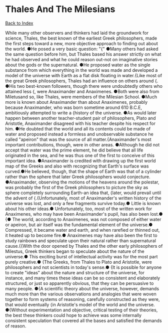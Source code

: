 # Thales And The Milesians
[Back to Index](https://github.com/windows10010/tpoExtractor/blob/master/README.md)

While many other observers and thinkers had laid the groundwork for science, Thales, the best known of the earliest Greek philosophers, made the first steps toward a new, more objective approach to finding out about the world. ●He posed a very basic question: "{" ●Many others had asked the same question before him, but Thales based his answer strictly on what he had observed and what he could reason out-not on imaginative stories about the gods or the supernatural. ●He proposed water as the single substance from which everything in the world was made and developed a model of the universe with Earth as a flat disk floating in water.{Like most of the great Greek philosophers, Thales had an influence on others around {. ●His two best-known followers, though there were undoubtedly others who attained less {, were Anaximander and Anaximenes. ●Both were also from Miletusand so, like Thales, were members of the Milesian School. ●Much more is known about Anaximander than about Anaximenes, probably because Anaximander, who was born sometime around 610 B.C.E, ambitiously attempted to write a {history of the universe. ●As would later happen between another teacher-student pair of philosophers, Plato and Aristotle, Anaximander disagreed with his teacher despite his respect for him. ●He doubted that the world and all its contents could be made of water and proposed instead a formless and unobservable substance he called "apeiron" that was the source of all matter.{Anaximander's most important contributions, though, were in other areas. ●Although he did not accept that water was the prime element, he did believe that all life originated in the sea, and he was thus one of the first to conceive of this important idea. ●Anaximander is credited with drawing up the first world map of the Greeks and also with recognizing that Earth's surface was curved.●He believed, though, that the shape of Earth was that of a cylinder rather than the sphere that later Greek philosophers would conjecture. ●Anaximander, observing the motions of the heavens around the polestar, was probably the first of the Greek philosophers to picture the sky as sphere completely surrounding Earth-an idea that, {later, would prevail until the advent of {.{Unfortunately, most of Anaximander's written history of the universe was lost, and only a few fragments survive today.● Little is known about his other ideas.● Unfortunately, too, most of the written work for Anaximenes, who may have been Anaximander's pupil, has also been lost.● {● The world, according to Anaximenes, was not composed of either water or apeiron, but air itself was the fundamental element of the universe.● Compressed, it became water and earth, and when rarefied or thinned out, it heated up to become fire.● Anaximenes may have also been the first to study rainbows and speculate upon their natural rather than supernatural cause.{{With the door opened by Thales and the other early philosophers of Milestus, Greek thinkers began to speculate about the nature of the universe.● This exciting burst of intellectual activity was for the most part purely creative.● {The Greeks, from Thales to Plato and Aristotle, were philosophers and not scientists in today's sense.● {It is possible for anyone to create "ideas" about the nature and structure of the universe, for instance, and many times these ideas can be so consistent and elaborately structured, or just so apparently obvious, that they can be persuasive to many people. ●{A scientific theory about the universe, however, demands much more than the various observations and analogies that were woven together to form systems of reasoning, carefully constructed as they were, that would eventually {in Aristotle's model of the world and the universe. ●{Without experimentation and objective, critical testing of their theories, the best these thinkers could hope to achieve was some internally consistent speculation that covered all the bases and satisfied the demands of reason. 